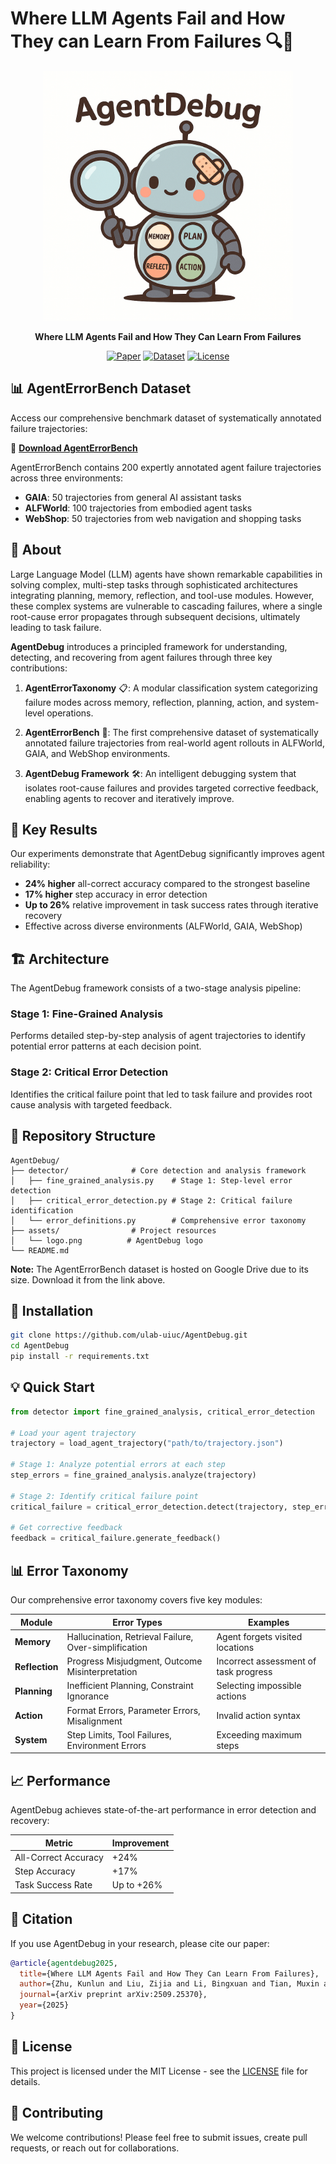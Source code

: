 # Where LLM Agents Fail and How They can Learn From Failures 🔍🤖

<div align="center">
  <img src="assets/logo.png" alt="AgentDebug Logo" width="400"/>

  **Where LLM Agents Fail and How They Can Learn From Failures**

  [![Paper](https://img.shields.io/badge/Paper-arXiv-b31b1b.svg)](https://arxiv.org/abs/2509.25370)
  [![Dataset](https://img.shields.io/badge/Dataset-AgentErrorBench-blue.svg)](https://drive.google.com/drive/folders/1bQe6dQA85pktT63YnKIKJDTVaH3O3Vpu?usp=drive_link)
  [![License](https://img.shields.io/badge/License-MIT-green.svg)](LICENSE)
</div>

## 📊 AgentErrorBench Dataset

Access our comprehensive benchmark dataset of systematically annotated failure trajectories:

🔗 **[Download AgentErrorBench](https://drive.google.com/drive/folders/1bQe6dQA85pktT63YnKIKJDTVaH3O3Vpu?usp=drive_link)**

AgentErrorBench contains 200 expertly annotated agent failure trajectories across three environments:
- **GAIA**: 50 trajectories from general AI assistant tasks
- **ALFWorld**: 100 trajectories from embodied agent tasks
- **WebShop**: 50 trajectories from web navigation and shopping tasks

## 📖 About

Large Language Model (LLM) agents have shown remarkable capabilities in solving complex, multi-step tasks through sophisticated architectures integrating planning, memory, reflection, and tool-use modules. However, these complex systems are vulnerable to cascading failures, where a single root-cause error propagates through subsequent decisions, ultimately leading to task failure.

**AgentDebug** introduces a principled framework for understanding, detecting, and recovering from agent failures through three key contributions:

1. **AgentErrorTaxonomy** 📋: A modular classification system categorizing failure modes across memory, reflection, planning, action, and system-level operations.

2. **AgentErrorBench** 🎯: The first comprehensive dataset of systematically annotated failure trajectories from real-world agent rollouts in ALFWorld, GAIA, and WebShop environments.

3. **AgentDebug Framework** 🛠️: An intelligent debugging system that isolates root-cause failures and provides targeted corrective feedback, enabling agents to recover and iteratively improve.

## 🚀 Key Results

Our experiments demonstrate that AgentDebug significantly improves agent reliability:

- **24% higher** all-correct accuracy compared to the strongest baseline
- **17% higher** step accuracy in error detection
- **Up to 26%** relative improvement in task success rates through iterative recovery
- Effective across diverse environments (ALFWorld, GAIA, WebShop)

## 🏗️ Architecture

The AgentDebug framework consists of a two-stage analysis pipeline:

### Stage 1: Fine-Grained Analysis
Performs detailed step-by-step analysis of agent trajectories to identify potential error patterns at each decision point.

### Stage 2: Critical Error Detection
Identifies the critical failure point that led to task failure and provides root cause analysis with targeted feedback.

## 📁 Repository Structure

```
AgentDebug/
├── detector/              # Core detection and analysis framework
│   ├── fine_grained_analysis.py    # Stage 1: Step-level error detection
│   ├── critical_error_detection.py # Stage 2: Critical failure identification
│   └── error_definitions.py        # Comprehensive error taxonomy
├── assets/                # Project resources
│   └── logo.png          # AgentDebug logo
└── README.md
```

**Note:** The AgentErrorBench dataset is hosted on Google Drive due to its size. Download it from the link above.

## 🔧 Installation

```bash
git clone https://github.com/ulab-uiuc/AgentDebug.git
cd AgentDebug
pip install -r requirements.txt
```

## 💡 Quick Start

```python
from detector import fine_grained_analysis, critical_error_detection

# Load your agent trajectory
trajectory = load_agent_trajectory("path/to/trajectory.json")

# Stage 1: Analyze potential errors at each step
step_errors = fine_grained_analysis.analyze(trajectory)

# Stage 2: Identify critical failure point
critical_failure = critical_error_detection.detect(trajectory, step_errors)

# Get corrective feedback
feedback = critical_failure.generate_feedback()
```

## 📊 Error Taxonomy

Our comprehensive error taxonomy covers five key modules:

| Module | Error Types | Examples |
|--------|------------|----------|
| **Memory** | Hallucination, Retrieval Failure, Over-simplification | Agent forgets visited locations |
| **Reflection** | Progress Misjudgment, Outcome Misinterpretation | Incorrect assessment of task progress |
| **Planning** | Inefficient Planning, Constraint Ignorance | Selecting impossible actions |
| **Action** | Format Errors, Parameter Errors, Misalignment | Invalid action syntax |
| **System** | Step Limits, Tool Failures, Environment Errors | Exceeding maximum steps |

## 📈 Performance

AgentDebug achieves state-of-the-art performance in error detection and recovery:

| Metric | Improvement |
|--------|------------|
| All-Correct Accuracy | +24% |
| Step Accuracy | +17% |
| Task Success Rate | Up to +26% |

## 📝 Citation

If you use AgentDebug in your research, please cite our paper:

```bibtex
@article{agentdebug2025,
  title={Where LLM Agents Fail and How They Can Learn From Failures},
  author={Zhu, Kunlun and Liu, Zijia and Li, Bingxuan and Tian, Muxin and Yang Yingxuan and Zhang, Jiaxun and others},
  journal={arXiv preprint arXiv:2509.25370},
  year={2025}
}
```

## 📄 License

This project is licensed under the MIT License - see the [LICENSE](LICENSE) file for details.

## 🤝 Contributing

We welcome contributions! Please feel free to submit issues, create pull requests, or reach out for collaborations.
